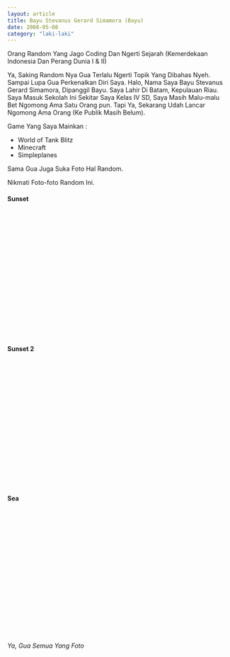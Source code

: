 ```yaml
---
layout: article
title: Bayu Stevanus Gerard Simamora (Bayu)
date: 2008-05-08
category: "laki-laki"
---
```

Orang Random Yang Jago Coding Dan Ngerti Sejarah (Kemerdekaan Indonesia Dan Perang Dunia I & II)
<!-- excerpt -->

Ya, Saking Random Nya Gua Terlalu Ngerti Topik Yang Dibahas Nyeh. Sampai Lupa Gua Perkenalkan Diri Saya. Halo, Nama Saya Bayu Stevanus Gerard Simamora, Dipanggil Bayu. Saya Lahir Di Batam, Kepulauan Riau.
Saya Masuk Sekolah Ini Sekitar Saya Kelas IV SD, Saya Masih Malu-malu Bet Ngomong Ama Satu Orang pun. Tapi Ya, Sekarang Udah Lancar Ngomong Ama Orang (Ke Publik Masih Belum).

Game Yang Saya Mainkan :
- World of Tank Blitz
- Minecraft
- Simpleplanes

Sama Gua Juga Suka Foto Hal Random.

Nikmati Foto-foto Random Ini.

#### Sunset
<div style="padding-bottom:56.25%; position:relative; display:block; width: 100%">
  <object data="https://raw.githubusercontent.com/BayuBatam2008/website-9a/main/src/assets/image/bayu/IMG_20220129_175525.jpg" width="100%" height="100%"
    frameborder="0" allowfullscreen="no" style="position:absolute; top:0; left: 0">
  </object>
</div>

#### Sunset 2
<div style="padding-bottom:56.25%; position:relative; display:block; width: 100%">
  <object data="https://raw.githubusercontent.com/BayuBatam2008/website-9a/main/src/assets/image/bayu/IMG_20220129_175034.jpg" width="100%" height="100%"
    frameborder="0" allowfullscreen="no" style="position:absolute; top:0; left: 0">
  </object>
</div>

#### Sea
<div style="padding-bottom:56.25%; position:relative; display:block; width: 100%">
  <object data="https://raw.githubusercontent.com/BayuBatam2008/website-9a/main/src/assets/image/bayu/IMG_20210627_204116.jpg" width="100%" height="100%"
    frameborder="0" allowfullscreen="no" style="position:absolute; top:0; left: 0">
  </object>
</div>

*Ya, Gua Semua Yang Foto*

